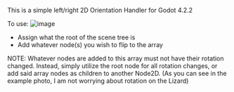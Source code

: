 This is a simple left/right 2D Orientation Handler for Godot 4.2.2

To use:
  ![image](https://github.com/user-attachments/assets/a2ccfba6-49f9-4fde-b74a-715ce3181475)
  - Assign what the root of the scene tree is
  - Add whatever node(s) you wish to flip to the array

NOTE:
Whatever nodes are added to this array must not have their rotation changed.
Instead, simply utilize the root node for all rotation changes, or add said array nodes as children to another Node2D.
(As you can see in the example photo, I am not worrying about rotation on the Lizard)
